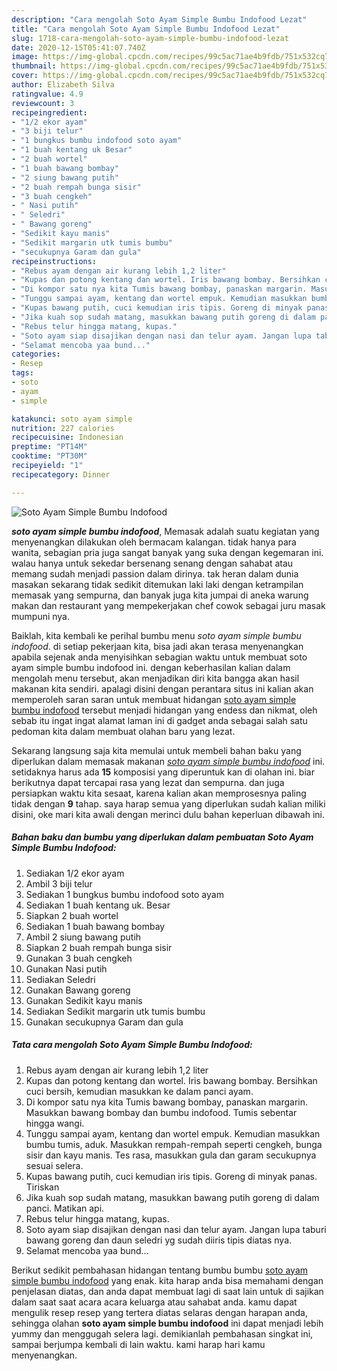 ```yaml
---
description: "Cara mengolah Soto Ayam Simple Bumbu Indofood Lezat"
title: "Cara mengolah Soto Ayam Simple Bumbu Indofood Lezat"
slug: 1718-cara-mengolah-soto-ayam-simple-bumbu-indofood-lezat
date: 2020-12-15T05:41:07.740Z
image: https://img-global.cpcdn.com/recipes/99c5ac71ae4b9fdb/751x532cq70/soto-ayam-simple-bumbu-indofood-foto-resep-utama.jpg
thumbnail: https://img-global.cpcdn.com/recipes/99c5ac71ae4b9fdb/751x532cq70/soto-ayam-simple-bumbu-indofood-foto-resep-utama.jpg
cover: https://img-global.cpcdn.com/recipes/99c5ac71ae4b9fdb/751x532cq70/soto-ayam-simple-bumbu-indofood-foto-resep-utama.jpg
author: Elizabeth Silva
ratingvalue: 4.9
reviewcount: 3
recipeingredient:
- "1/2 ekor ayam"
- "3 biji telur"
- "1 bungkus bumbu indofood soto ayam"
- "1 buah kentang uk Besar"
- "2 buah wortel"
- "1 buah bawang bombay"
- "2 siung bawang putih"
- "2 buah rempah bunga sisir"
- "3 buah cengkeh"
- " Nasi putih"
- " Seledri"
- " Bawang goreng"
- "Sedikit kayu manis"
- "Sedikit margarin utk tumis bumbu"
- "secukupnya Garam dan gula"
recipeinstructions:
- "Rebus ayam dengan air kurang lebih 1,2 liter"
- "Kupas dan potong kentang dan wortel. Iris bawang bombay. Bersihkan cuci bersih, kemudian masukkan ke dalam panci ayam."
- "Di kompor satu nya kita Tumis bawang bombay, panaskan margarin. Masukkan bawang bombay dan bumbu indofood. Tumis sebentar hingga wangi."
- "Tunggu sampai ayam, kentang dan wortel empuk. Kemudian masukkan bumbu tumis, aduk. Masukkan rempah-rempah seperti cengkeh, bunga sisir dan kayu manis. Tes rasa, masukkan gula dan garam secukupnya sesuai selera."
- "Kupas bawang putih, cuci kemudian iris tipis. Goreng di minyak panas. Tiriskan"
- "Jika kuah sop sudah matang, masukkan bawang putih goreng di dalam panci. Matikan api."
- "Rebus telur hingga matang, kupas."
- "Soto ayam siap disajikan dengan nasi dan telur ayam. Jangan lupa taburi bawang goreng dan daun seledri yg sudah diiris tipis diatas nya."
- "Selamat mencoba yaa bund..."
categories:
- Resep
tags:
- soto
- ayam
- simple

katakunci: soto ayam simple 
nutrition: 227 calories
recipecuisine: Indonesian
preptime: "PT14M"
cooktime: "PT30M"
recipeyield: "1"
recipecategory: Dinner

---
```



![Soto Ayam Simple Bumbu Indofood](https://img-global.cpcdn.com/recipes/99c5ac71ae4b9fdb/751x532cq70/soto-ayam-simple-bumbu-indofood-foto-resep-utama.jpg)

<b><i>soto ayam simple bumbu indofood</i></b>, Memasak adalah suatu kegiatan yang menyenangkan dilakukan oleh bermacam kalangan. tidak hanya para wanita, sebagian pria juga sangat banyak yang suka dengan kegemaran ini. walau hanya untuk sekedar bersenang senang dengan sahabat atau memang sudah menjadi passion dalam dirinya. tak heran dalam dunia masakan sekarang tidak sedikit ditemukan laki laki dengan ketrampilan memasak yang sempurna, dan banyak juga kita jumpai di aneka warung makan dan restaurant yang mempekerjakan chef cowok sebagai juru masak mumpuni nya.



Baiklah, kita kembali ke perihal bumbu menu <i>soto ayam simple bumbu indofood</i>. di setiap pekerjaan kita, bisa jadi akan terasa menyenangkan apabila sejenak anda menyisihkan sebagian waktu untuk membuat soto ayam simple bumbu indofood ini. dengan keberhasilan kalian dalam mengolah menu tersebut, akan menjadikan diri kita bangga akan hasil makanan kita sendiri. apalagi disini dengan perantara situs ini kalian akan memperoleh saran saran untuk membuat hidangan <u>soto ayam simple bumbu indofood</u> tersebut menjadi hidangan yang endess dan nikmat, oleh sebab itu ingat ingat alamat laman ini di gadget anda sebagai salah satu pedoman kita dalam membuat olahan baru yang lezat.


Sekarang langsung saja kita memulai untuk membeli bahan baku yang diperlukan dalam memasak makanan <u><i>soto ayam simple bumbu indofood</i></u> ini. setidaknya harus ada <b>15</b> komposisi yang diperuntuk kan di olahan ini. biar berikutnya dapat tercapai rasa yang lezat dan sempurna. dan juga persiapkan waktu kita sesaat, karena kalian akan memprosesnya paling tidak dengan <b>9</b> tahap. saya harap semua yang diperlukan sudah kalian miliki disini, oke mari kita awali dengan merinci dulu bahan keperluan dibawah ini.

<!--inarticleads1-->

##### Bahan baku dan bumbu yang diperlukan dalam pembuatan Soto Ayam Simple Bumbu Indofood:

1. Sediakan 1/2 ekor ayam
1. Ambil 3 biji telur
1. Sediakan 1 bungkus bumbu indofood soto ayam
1. Sediakan 1 buah kentang uk. Besar
1. Siapkan 2 buah wortel
1. Sediakan 1 buah bawang bombay
1. Ambil 2 siung bawang putih
1. Siapkan 2 buah rempah bunga sisir
1. Gunakan 3 buah cengkeh
1. Gunakan  Nasi putih
1. Sediakan  Seledri
1. Gunakan  Bawang goreng
1. Gunakan Sedikit kayu manis
1. Sediakan Sedikit margarin utk tumis bumbu
1. Gunakan secukupnya Garam dan gula




<!--inarticleads2-->

##### Tata cara mengolah Soto Ayam Simple Bumbu Indofood:

1. Rebus ayam dengan air kurang lebih 1,2 liter
1. Kupas dan potong kentang dan wortel. Iris bawang bombay. Bersihkan cuci bersih, kemudian masukkan ke dalam panci ayam.
1. Di kompor satu nya kita Tumis bawang bombay, panaskan margarin. Masukkan bawang bombay dan bumbu indofood. Tumis sebentar hingga wangi.
1. Tunggu sampai ayam, kentang dan wortel empuk. Kemudian masukkan bumbu tumis, aduk. Masukkan rempah-rempah seperti cengkeh, bunga sisir dan kayu manis. Tes rasa, masukkan gula dan garam secukupnya sesuai selera.
1. Kupas bawang putih, cuci kemudian iris tipis. Goreng di minyak panas. Tiriskan
1. Jika kuah sop sudah matang, masukkan bawang putih goreng di dalam panci. Matikan api.
1. Rebus telur hingga matang, kupas.
1. Soto ayam siap disajikan dengan nasi dan telur ayam. Jangan lupa taburi bawang goreng dan daun seledri yg sudah diiris tipis diatas nya.
1. Selamat mencoba yaa bund...




Berikut sedikit pembahasan hidangan tentang bumbu bumbu <u>soto ayam simple bumbu indofood</u> yang enak. kita harap anda bisa memahami dengan penjelasan diatas, dan anda dapat membuat lagi di saat lain untuk di sajikan dalam saat saat acara acara keluarga atau sahabat anda. kamu dapat mengulik resep resep yang tertera diatas selaras dengan harapan anda, sehingga olahan <b>soto ayam simple bumbu indofood</b> ini dapat menjadi lebih yummy dan menggugah selera lagi. demikianlah pembahasan singkat ini, sampai berjumpa kembali di lain waktu. kami harap hari kamu menyenangkan.
